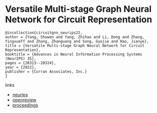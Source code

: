 # Versatile Multi-stage Graph Neural Network for Circuit Representation

```
@incollection{circuitgnn_neurips22,
author = {Yang, Shuwen and Yang, Zhihao and Li, Dong and Zhang, Yingxueff and Zhang, Zhanguang and Song, Guojie and Hao, Jianye},
title = {Versatile Multi-stage Graph Neural Network for Circuit Representation},
booktitle = {Advances in Neural Information Processing Systems (NeurIPS) 35},
pages = {20313--20324},
year = {2022},
publisher = {Curran Associates, Inc.}
}
```

links
- [neurips](https://nips.cc/Conferences/2022/Schedule?showEvent=55208)
- [openreview](https://openreview.net/forum?id=nax3ATLrovW)
- [proceedings](https://papers.nips.cc//paper_files/paper/2022/hash/7fa548155f40c014372146be387c4f6a-Abstract-Conference.html)
